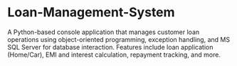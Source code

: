 # Loan-Management-System
A Python-based console application that manages customer loan operations using object-oriented programming, exception handling, and MS SQL Server for database interaction. Features include loan application (Home/Car), EMI and interest calculation, repayment tracking, and more.
